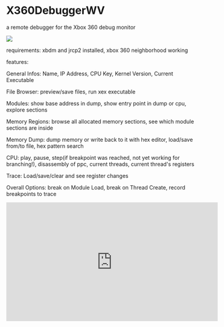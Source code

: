 # X360DebuggerWV 

a remote debugger for the Xbox 360 debug monitor

<img src="https://i.imgur.com/n0LpDr9.png"></img>


requirements: xbdm and jrcp2 installed, xbox 360 neighborhood working


features:

General Infos: Name, IP Address, CPU Key, Kernel Version, Current Executable

File Browser: preview/save files, run xex executable

Modules: show base address in dump, show entry point in dump or cpu, explore sections

Memory Regions: browse all allocated memory sections, see which module sections are inside

Memory Dump: dump memory or write back to it with hex editor, load/save from/to file, hex pattern search

CPU: play, pause, step(if breakpoint was reached, not yet working for branching!), disassembly of ppc, current threads, current thread's registers

Trace: Load/save/clear and see register changes

Overall Options: break on Module Load, break on Thread Create, record breakpoints to trace

<iframe width="560" height="315" src="https://www.youtube.com/embed/p1H0QkF21Q4" frameborder="0" allowfullscreen></iframe>
